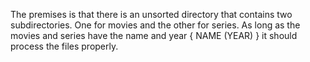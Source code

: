 The premises is that there is an unsorted directory that contains two subdirectories. One for movies and the other for series. As long as the movies and series
have the name and year { NAME (YEAR) } it should process the files properly. 
